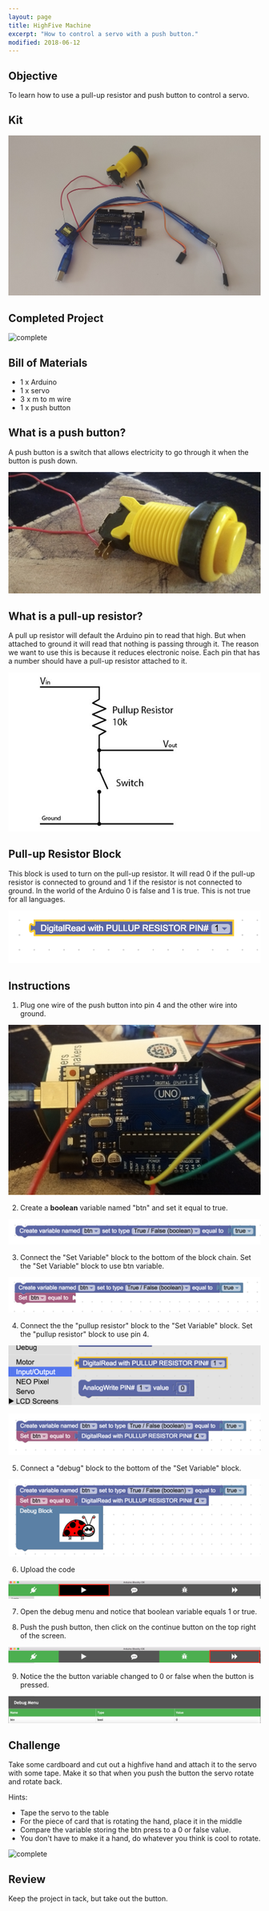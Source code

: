 ```yaml
---
layout: page
title: HighFive Machine
excerpt: "How to control a servo with a push button."
modified: 2018-06-12
---
```


## Objective

To learn how to use a pull-up resistor and push button to control a servo.

## Kit

![complete](/images/summer-camp/day-2/highfive/project.jpg)


## Completed Project

![complete](/images/summer-camp/day-2/highfive/complete.gif)


## Bill of Materials 

- 1 x Arduino 
- 1 x servo
- 3 x m to m wire
- 1 x push button

## What is a push button?

A push button is a switch that allows electricity to go through it when the button is push down.

![push button](/images/summer-camp/day-2/highfive/push_button.jpg)

## What is a pull-up resistor?

A pull up resistor will default the Arduino pin to read that high.  But when attached to ground it will read that nothing is passing through it.  The reason we want to use this is because it reduces electronic noise.  Each pin that has a number should have a pull-up resistor attached to it.

![pull resistor](/images/summer-camp/day-2/highfive/pullup-resistor.jpg#img-phone)


## Pull-up Resistor Block

This block is used to turn on the pull-up resistor. It will read 0 if the pull-up resistor is connected to ground and 1 if the resistor is not connected to ground. In the world of the Arduino 0 is false and 1 is true.  This is not true for all languages.

![pull resistor block](/images/summer-camp/day-2/highfive/pullup-resistor-block.png)


## Instructions

1) Plug one wire of the push button into pin 4 and the other wire into ground.

![step_1](/images/summer-camp/day-2/highfive/step_1.jpg)

2) Create a **boolean** variable named "btn" and set it equal to true.

![step_2](/images/summer-camp/day-2/highfive/step_2.png)

3) Connect the "Set Variable" block to the bottom of the block chain.  Set the "Set Variable" block to use btn variable.

![step_3](/images/summer-camp/day-2/highfive/step_3.png)

4) Connect the the "pullup resistor" block to the "Set Variable" block.  Set the "pullup resistor" block to use pin 4.

![step_4](/images/summer-camp/day-2/highfive/step_4a.png#img-phone)

![step_4](/images/summer-camp/day-2/highfive/step_4b.png)

5) Connect a "debug" block to the bottom of the "Set Variable" block.

![step_5](/images/summer-camp/day-2/highfive/step_5.png)

6) Upload the code

![step 6](/images/upload-1.png)

7) Open the debug menu and notice that boolean variable equals 1 or true.


8) Push the push button, then click on the continue button on the top right of the screen.

![step_8](/images/summer-camp/day-2/highfive/step_8.png)

9) Notice the the button variable changed to 0 or false when the button is pressed.

![step_9](/images/summer-camp/day-2/highfive/step_9.png)

## Challenge

Take some cardboard and cut out a highfive hand and attach it to the servo with some tape.  Make it so that when you push the button the servo rotate and rotate back. 

Hints:

- Tape the servo to the table
- For the piece of card that is rotating the hand, place it in the middle
- Compare the variable storing the btn press to a 0 or false value.
- You don't have to make it a hand, do whatever you think is cool to rotate.

![complete](/images/summer-camp/day-2/highfive/complete.gif)


## Review

Keep the project in tack, but take out the button.




